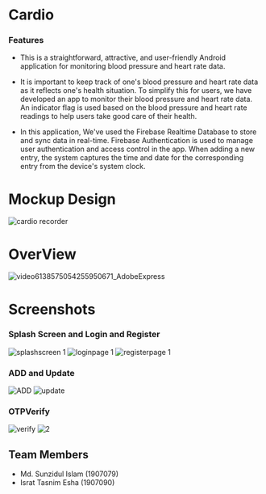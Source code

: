 # Cardio

### Features
- This is a straightforward, attractive, and user-friendly Android application for monitoring blood pressure and heart rate data.

- It is important to keep track of one's blood pressure and heart rate data as it reflects one's health situation. To simplify this for users, we have developed an app to monitor their blood pressure and heart rate data. An indicator flag is used based on the blood pressure and heart rate readings to help users take good care of their health.

- In this application, We've used the Firebase Realtime Database to store and sync data in real-time. Firebase Authentication is used to manage user authentication and access control in the app. When adding a new entry, the system captures the time and date for the corresponding entry from the device's system clock.
# Mockup Design
![cardio recorder](https://github.com/sunzidulislam/Cardiac-Recorder/assets/60359567/b8fa5703-b49f-4773-9d44-d9634dfbc071)


# OverView
![video6138575054255950671_AdobeExpress](https://github.com/sunzidulislam/Cardiac-Recorder/assets/60359567/0d4fe42f-39e8-4e7a-a276-88d6feba202a)


# Screenshots
### Splash Screen and Login and Register
![splashscreen 1](https://github.com/sunzidulislam/Cardiac-Recorder/assets/60359567/0be43b1f-00d7-499d-89ea-96645940397d)  ![loginpage 1](https://github.com/sunzidulislam/Cardiac-Recorder/assets/60359567/7052959f-8e10-4656-b37e-452bb7db4bb9)    ![registerpage 1](https://github.com/sunzidulislam/Cardiac-Recorder/assets/60359567/d8e6d606-4728-4a6f-9185-e8317237e239)

### ADD and Update
![ADD](https://github.com/sunzidulislam/Cardiac-Recorder/assets/60359567/f05de2a5-b970-4353-8073-4ab0791475c3)   ![update](https://github.com/sunzidulislam/Cardiac-Recorder/assets/60359567/87a14b48-b9d1-43bb-bd17-4294de4a4d55)


### OTPVerify
![verify](https://github.com/sunzidulislam/Cardiac-Recorder/assets/60359567/99bb8d72-248b-4121-a3cf-5a4d995eccd7)       ![2](https://github.com/sunzidulislam/Cardiac-Recorder/assets/60359567/58ab096b-12e6-4435-b3a4-f101dabe2ee0)








## Team Members
  - Md. Sunzidul Islam (1907079)
  - Israt Tasnim Esha (1907090)







